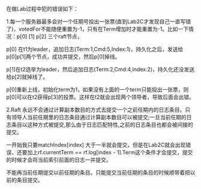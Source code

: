 在做Lab过程中犯的错误如下：

1.每一个服务器最多会对一个任期号投出一张票(直到Lab2C才发现自己一直写错了)，votedFor不能随便重置为-1，只有在Term增加时才能重置为-1。比如一下情况：p[0] [1] p[2] 三个raft节点，

p[0] 在t1为leader，追加日志(Term:1,Cmd:5,Index:1)，持久化之后，发送给p[0]p[1]两个节点，成功并提交，然后p[0]掉线。

p[1]在t2选举为leader，然后追加日志(Term:2,Cmd:4,Index:2)，持久化还没发送给p[2]就掉线了。

p[0]重新上线，初始化term为1，如果没有上面的一个term只能投出一张票，则p[0]可以在t2获得p[3]的投票。这样在t2就会出现两个领导者，导致后面会出错。

2.Raft 永远不会通过计算副本数目的方式去提交一个之前任期内的日志条目。只有领导人当前任期里的日志条目通过计算副本数目可以被提交;一旦当前任期的日志条目以这种方式被提交,那么由于日志匹配特性,之前的日志条目也都会被间接的提交。

一开始我只要matchIndex[index] 大于一半就会提交，但是在Lab2C就会出现错误，还要加上rf.currentTerm == rf.log[index - 1].Term这个条件才会提交，提交的时候才会将当前索引前面的日志一并提交。

不能再当前任期提交以前任期的条目。只能提交当前任期的条目的时候顺带着把以前的条目提交。